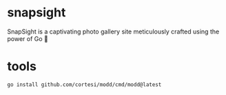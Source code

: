 # snapsight
SnapSight is a captivating photo gallery site meticulously crafted using the power of Go 🐹

# tools

[//]: # (todo migrate to https://github.com/cosmtrek/air)
``` sh
go install github.com/cortesi/modd/cmd/modd@latest 
```




